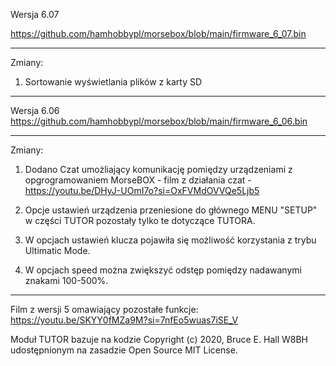 Wersja 6.07

https://github.com/hamhobbypl/morsebox/blob/main/firmware_6_07.bin

*******************************************************
Zmiany:

1. Sortowanie wyświetlania plików z karty SD


*******************************************************


Wersja 6.06
https://github.com/hamhobbypl/morsebox/blob/main/firmware_6_06.bin

*******************************************************
Zmiany:

1. Dodano Czat umożliający komunikację pomiędzy urządzeniami z opgrogramowaniem MorseBOX - film z działania czat - https://youtu.be/DHyJ-UOmI7o?si=OxFVMdOVVQe5Ljb5

2. Opcje ustawień urządzenia przeniesione do głównego MENU "SETUP" w części TUTOR pozostały tylko te dotyczące TUTORA.

3. W opcjach ustawień klucza pojawiła się możliwość korzystania z trybu Ultimatic Mode.

4. W opcjach speed można zwiększyć odstęp pomiędzy nadawanymi znakami 100-500%. 

*******************************************************

Film z wersji 5 omawiający pozostałe funkcje: https://youtu.be/SKYY0fMZa9M?si=7nfEo5wuas7iSE_V




Moduł TUTOR bazuje na kodzie Copyright (c) 2020, Bruce E. Hall W8BH udostępnionym na zasadzie Open Source MIT License.
